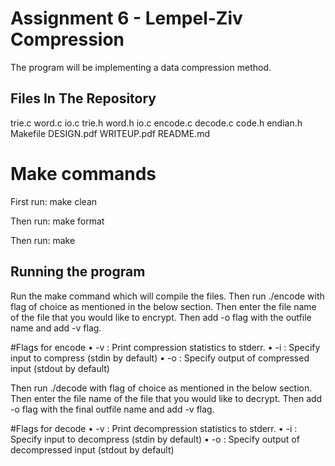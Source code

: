 # Assignment 6 - Lempel-Ziv Compression
The program will be implementing a data compression method.  

## Files In The Repository
trie.c
word.c
io.c
trie.h
word.h
io.c
encode.c
decode.c
code.h
endian.h
Makefile
DESIGN.pdf
WRITEUP.pdf
README.md


# Make commands

First run: make clean

Then run: make format

Then run: make

## Running the program

Run the make command which will compile the files. 
Then run ./encode with flag of choice as mentioned in the below section. Then enter the file name of the file that you would like to encrypt. Then add -o flag with the outfile name and add -v flag. 

#Flags for encode
• -v : Print compression statistics to stderr.
 • -i : Specify input to compress (stdin by default) 
 • -o : Specify output of compressed input (stdout by default)


Then run ./decode with flag of choice as mentioned in the below section. Then enter the file name of the file that you would like to decrypt. Then add -o flag with the final outfile name and add -v flag.

#Flags for decode
• -v : Print decompression statistics to stderr.
 • -i : Specify input to decompress (stdin by default) 
• -o : Specify output of decompressed input (stdout by default) 





